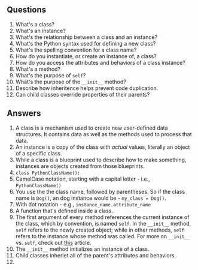 ## Questions

1. What's a class?
2. What's an instance?
3. What's the relationship between a class and an instance?
4. What's the Python syntax used for defining a new class?
5. What's the spelling convention for a class name?
6. How do you instantiate, or create an instance of, a class?
7. How do you access the attributes and behaviors of a class instance?
8. What's a method?
9. What's the purpose of `self`?
10. What's the purpose of the `__init__` method?
11. Describe how inheritence helps prevent code duplication.
12. Can child classes override properties of their parents?

## Answers

1. A class is a mechanism used to create new user-defined data structures. It contains data as well as the methods used to process that data.
2. An instance is a copy of the class with *actual* values, literally an object of a specific class. 
3. While a class is a blueprint used to describe how to make something, instances are objects created from those blueprints.
4. `class PythonClassName():`
5. CamelCase notation, starting with a capital letter - i.e., `PythonClassName()`
6. You use the the class name, followed by parentheses. So if the class name is `Dog()`, an dog instance would be - `my_class = Dog()`.
7. With dot notation - e.g., `instance_name.attribute_name`
8. A function that's defined inside a class.
9. The first argument of every method references the current instance of the class, which by convention, is named `self`. In the `__init__` method, `self` refers to the newly created object; while in other methods, `self` refers to the instance whose method was called. For more on `__init__` vs. `self`, check out [this](http://stackoverflow.com/a/625098) article.
10. The `__init__` method initializes an instance of a class. 
11. Child classes inheriet all of the parent's attributes and behaviors. 
12.
 